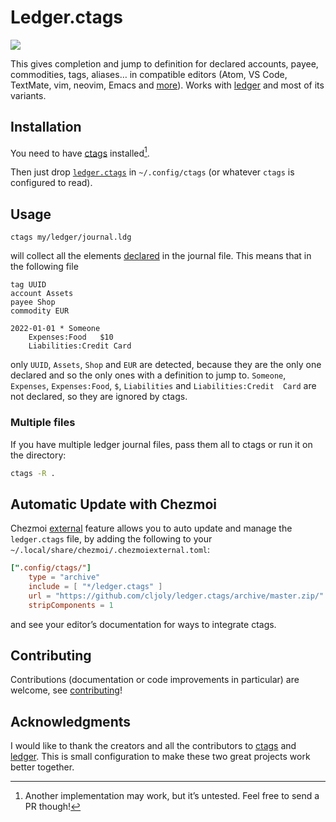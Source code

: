 <!-- insert
---
title: "Ledger.ctags"
date: 2022-08-21T08:15:54
description: "Ctags file for ledger-cli"
aliases:
- /ledger.ctags
tags:
- Open Source
- Tools
- Ledger
- Ctags
---
{{< github_badge >}}
{{< rawhtml >}}
<div class="badges">
{{< /rawhtml >}}
end_insert -->
<!-- Powered by https://cj.rs/riss -->

<!-- remove -->
# Ledger.ctags
<!-- end_remove -->

[![](https://img.shields.io/badge/powered%20by-riss-lightgrey)](https://cj.rs/riss)

<!-- insert
{{< rawhtml >}}
</div>
{{< /rawhtml >}}
end_insert -->

This gives completion and jump to definition for declared accounts, payee, commodities, tags, aliases… in compatible editors (Atom, VS Code, TextMate, vim, neovim, Emacs and [more][editors]). Works with [ledger][] and most of its variants.

## Installation

You need to have [ctags][] installed[^1].

Then just drop [`ledger.ctags`](https://raw.githubusercontent.com/cljoly/ledger.ctags/main/ledger.ctags) in `~/.config/ctags` (or whatever `ctags` is configured to read).

## Usage

```
ctags my/ledger/journal.ldg
```
will collect all the elements [declared][declaration] in the journal file. This means that in the following file
```ledger
tag UUID
account Assets
payee Shop
commodity EUR

2022-01-01 * Someone
    Expenses:Food   $10
    Liabilities:Credit Card
```
only `UUID`, `Assets`, `Shop` and `EUR` are detected, because they are the only one declared and so the only ones with a definition to jump to. `Someone`, `Expenses`, `Expenses:Food`, `$`, `Liabilities` and `Liabilities:Credit  Card` are not declared, so they are ignored by ctags.

### Multiple files

If you have multiple ledger journal files, pass them all to ctags or run it on the directory:
```sh
ctags -R .
```

## Automatic Update with Chezmoi

Chezmoi [external](https://www.chezmoi.io/reference/special-files-and-directories/chezmoiexternal-format/) feature allows you to auto update and manage the `ledger.ctags` file, by adding the following to your `~/.local/share/chezmoi/.chezmoiexternal.toml`:

```toml
[".config/ctags/"]
    type = "archive"
    include = [ "*/ledger.ctags" ]
    url = "https://github.com/cljoly/ledger.ctags/archive/master.zip/"
    stripComponents = 1
```

and see your editor’s documentation for ways to integrate ctags.

## Contributing

Contributions (documentation or code improvements in particular) are welcome, see [contributing](https://cj.rs/docs/contribute/)!

## Acknowledgments

I would like to thank the creators and all the contributors to [ctags][] and [ledger][]. This is small configuration to make these two great projects work better together.

[editors]: https://en.wikipedia.org/wiki/Ctags#Editors_that_support_ctags
[ctags]: https://ctags.io/
[ledger]: https://ledger-cli.org/
[declaration]: https://www.ledger-cli.org/3.0/doc/ledger3.html#index-pre_002ddeclare-account

[^1]: Another implementation may work, but it’s untested. Feel free to send a PR though!
